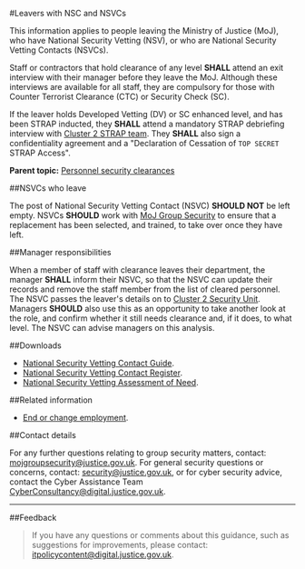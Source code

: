 #Leavers with NSC and NSVCs

This information applies to people leaving the Ministry of Justice (MoJ), who have National Security Vetting (NSV), or who are National Security Vetting Contacts (NSVCs).

Staff or contractors that hold clearance of any level **SHALL** attend an exit interview with their manager before they leave the MoJ. Although these interviews are available for all staff, they are compulsory for those with Counter Terrorist Clearance (CTC) or Security Check (SC).

If the leaver holds Developed Vetting (DV) or SC enhanced level, and has been STRAP inducted, they **SHALL** attend a mandatory STRAP debriefing interview with [Cluster 2 STRAP team](mailto:STRAPTeam@cluster2security.gov.uk). They **SHALL** also sign a confidentiality agreement and a "Declaration of Cessation of `TOP SECRET` STRAP Access".

**Parent topic:** [Personnel security clearances](https://security-guidance.service.justice.gov.uk/personnel-security-clearances/)

##NSVCs who leave

The post of National Security Vetting Contact (NSVC) **SHOULD NOT** be left empty. NSVCs **SHOULD** work with [MoJ Group Security](mailto:mojgroupsecurity@justice.gov.uk) to ensure that a replacement has been selected, and trained, to take over once they have left.

##Manager responsibilities

When a member of staff with clearance leaves their department, the manager **SHALL** inform their NSVC, so that the NSVC can update their records and remove the staff member from the list of cleared personnel. The NSVC passes the leaver's details on to [Cluster 2 Security Unit](mailto:contactus@cluster2security.gov.uk). Managers **SHOULD** also use this as an opportunity to take another look at the role, and confirm whether it still needs clearance and, if it does, to what level. The NSVC can advise managers on this analysis.

##Downloads

* [National Security Vetting Contact Guide](/documents/2016/08/national-security-vetting-contact-guide.docx).
* [National Security Vetting Contact Register](/documents/2019/08/national-security-vetting-contacts-register.xlsx).
* [National Security Vetting Assessment of Need](./gs/security-vetting-assessment-need.doc).

##Related information

* [End or change employment](https://security-guidance.service.justice.gov.uk/end-or-change-of-employment/).

##Contact details

For any further questions relating to group security matters, contact: [mojgroupsecurity@justice.gov.uk](mailto:mojgroupsecurity@justice.gov.uk). For general security questions or concerns, contact: [security@justice.gov.uk](mailto:security@justice.gov.uk), or for cyber security advice, contact the Cyber Assistance Team [CyberConsultancy@digital.justice.gov.uk](mailto:CyberConsultancy@digital.justice.gov.uk).

---

##Feedback

> If you have any questions or comments about this guidance, such as suggestions for improvements, please contact: [itpolicycontent@digital.justice.gov.uk](mailto:itpolicycontent@digital.justice.gov.uk).

